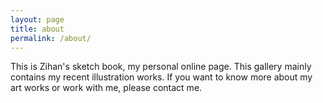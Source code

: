 ```yaml
---
layout: page
title: about
permalink: /about/
---
```


This is Zihan's sketch book, my personal online page. This gallery mainly contains my recent illustration works. If you want to know more about my art works or work with me, please contact me.
